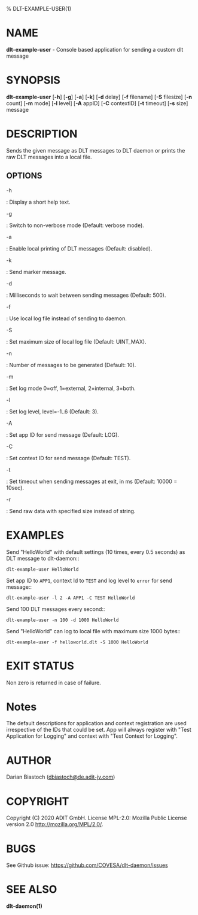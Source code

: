 % DLT-EXAMPLE-USER(1)

# NAME

**dlt-example-user** - Console based application for sending a custom dlt message

# SYNOPSIS

**dlt-example-user** \[**-h**\] \[**-g**\] \[**-a**\] \[**-k**\] \[**-d** delay\] \[**-f** filename\] \[**-S** filesize\] \[**-n** count\] \[**-m** mode\] \[**-l** level\] \[**-A** appID\] \[**-C** contextID\] \[**-t** timeout\] \[**-s** size\] message

# DESCRIPTION

Sends the given message as DLT messages to DLT daemon or prints the raw DLT messages into a local file.

## OPTIONS

-h

: Display a short help text.

-g

: Switch to non-verbose mode (Default: verbose mode).

-a

: Enable local printing of DLT messages (Default: disabled).

-k

: Send marker message.

-d

: Milliseconds to wait between sending messages (Default: 500).

-f

: Use local log file instead of sending to daemon.

-S

: Set maximum size of local log file (Default: UINT\_MAX).

-n

: Number of messages to be generated (Default: 10).

-m

: Set log mode 0=off, 1=external, 2=internal, 3=both.

-l

: Set log level, level=-1..6 (Default: 3).

-A

: Set app ID for send message (Default: LOG).

-C

: Set context ID for send message (Default: TEST).

-t

: Set timeout when sending messages at exit, in ms (Default: 10000 = 10sec).

-r

: Send raw data with specified size instead of string.


# EXAMPLES

Send "HelloWorld" with default settings (10 times, every 0.5 seconds) as DLT message to dlt-daemon::

    dlt-example-user HelloWorld

Set app ID to `APP1`, context Id to `TEST` and log level to `error` for send message::

    dlt-example-user -l 2 -A APP1 -C TEST HelloWorld

Send 100 DLT messages every second::

    dlt-example-user -n 100 -d 1000 HelloWorld

Send "HelloWorld" can log to local file with maximum size 1000 bytes::

    dlt-example-user -f helloworld.dlt -S 1000 HelloWorld

# EXIT STATUS

Non zero is returned in case of failure.

# Notes

The default descriptions for application and context registration are used irrespective of the IDs that could be set. App will always register with "Test Application for Logging" and context with "Test Context for Logging".

# AUTHOR

Darian Biastoch (dbiastoch@de.adit-jv.com)

# COPYRIGHT

Copyright (C) 2020 ADIT GmbH. License MPL-2.0: Mozilla Public License version 2.0 <http://mozilla.org/MPL/2.0/>.

# BUGS

See Github issue: <https://github.com/COVESA/dlt-daemon/issues>

# SEE ALSO

**dlt-daemon(1)**
